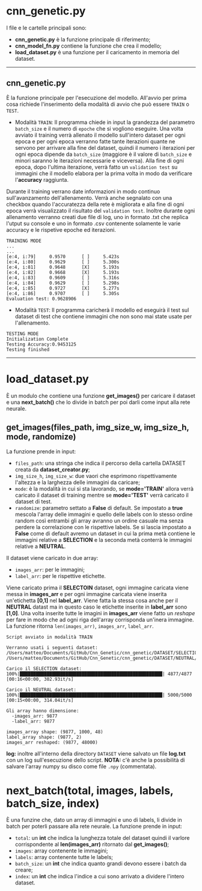 # cnn_genetic.py
I file e le cartelle principali sono:
* **cnn_genetic.py** è la funzione principale di riferimento;
* **cnn_model_fn.py** contiene la funzione che crea il modello;
* **load_dataset.py** è una funzione per il caricamento in memoria del dataset.

---
## cnn_genetic.py

È la funzione principale per l'esecuzione del modello. All'avvio per prima cosa richiede l'inserimento della modalità di avvio che può essere `TRAIN` o `TEST`.

* Modalità `TRAIN`: Il programma chiede in input la grandezza del parametro `batch_size` e il numero di `epoche` che si vogliono eseguire. 
Una volta avviato il training verrà allenato il modello sull'intero dataset per ogni epoca e per ogni epoca verranno fatte tante iterazioni quante ne servono per arrivare alla fine del dataset, quindi il numero i iterazioni per ogni epoca dipende da `batch_size` (maggiore è il valore di `batch_size` e minori saranno le iterazioni necessarie e viceversa). Alla fine di ogni epoca, dopo l'ultima iterazione, verrà fatto un `validation test` su immagini che il modello elabora per la prima volta in modo da verificare l'**accuracy** raggiunta. 

Durante il training verrano date informazioni in modo continuo sull'avanzamento dell'allenamento. Verrà anche segnalato con una checkbox quando l'accuratezza della rete è migliorata e alla fine di ogni epoca verrà visualizzato il risultato del `validation test`. Inoltre durante ogni allenamento verranno creati due file di log, uno in formato .txt che replica l'utput su console e uno in formato .csv contenente solamente le varie accuracy e le rispetive epoche ed iterazioni.

```
TRAINING MODE
...
...
[e:4, i:79]		0.9570		[ ]		5.423s
[e:4, i:80]		0.9629		[ ]		5.300s
[e:4, i:81]		0.9648		[X]		5.193s
[e:4, i:82]		0.9668		[X]		5.193s
[e:4, i:83]		0.9609		[ ]		5.316s
[e:4, i:84]		0.9629		[ ]		5.298s
[e:4, i:85]		0.9727		[X]		5.277s
[e:4, i:86]		0.9707		[ ]		5.305s
Evaluation test: 0.9628906
```


* Modalità `TEST`: Il programma caricherà il modello ed eseguirà il test sul dataset di test che contiene immagini che non sono mai state usate per l'allenamento. 

```
TESTING MODE
Initialization Complete
Testing Accuracy:0.9453125
Testing finished
```

---

# load_dataset.py
È un modulo che contiene una funzione **get_images()** per caricare il dataset e una **next_batch()** che lo divide in batch per poi darli come input alla rete neurale. 

## get_images(files_path, img_size_w, img_size_h, mode, randomize)
La funzione prende in input:
* `files_path`: una stringa che indica il percorso della cartella DATASET creata da **dataset_creator.py**;
* `img_size_h`, `img_size_w`: due vaori che esprimono rispettivamente l'altezza e la larghezza delle immagini da caricare;
* `mode`: è la modalità in cui si sta lavorando, se **mode='TRAIN'** allora verrà caricato il dataset di training mentre se **mode='TEST'** verrà caricato il dataset di test.
* `randomize`: parametro settato a **False** di default. Se impostato a **true** mescola l'array delle immagini e quello delle labels con lo stesso ordine random così entrambi gli array avranno un ordine casuale ma senza perdere la correlazione con le rispettive labels. Se si lascia impostato a **False** come di default avremo un dataset in cui la prima metà contiene le immagini relative a **SELECTION** e la seconda metà conterrà le immagini relative a **NEUTRAL**.

Il dataset viene caricato in due array:
* `images_arr`: per le immagini;
* `label_arr`: per le rispettive etichette.

Viene caricato prima il **SELECTOIN** dataset, ogni immagine caricata viene messa in **images_arr** e per ogni immagine caricata viene inserita un'etichetta **[0,1]** nel **label_arr**. 
Viene fatta la stessa cosa anche per il **NEUTRAL** datast ma in questo caso le etichette inserite in **label_arr** sono **[1,0]**.
Una volta inserite tutte le imagini in **images_arr** viene fatto un *reshape* per fare in modo che ad ogni riga dell'array corrisponda un'inera immagine.
La funzione ritorna `len(images_arr)`, `images_arr`, `label_arr`.

```
Script avviato in modalità TRAIN

Verranno usati i seguenti dataset:
/Users/matteo/Documents/GitHub/Cnn_Genetic/cnn_genetic/DATASET/SELECTION/TRAIN_IMG/
/Users/matteo/Documents/GitHub/Cnn_Genetic/cnn_genetic/DATASET/NEUTRAL/TRAIN_IMG/

Carico il SELECTION dataset:
100%|█████████████████████████████████████████████████████| 4877/4877 [00:16<00:00, 302.93it/s]

Carico il NEUTRAL dataset:
100%|█████████████████████████████████████████████████████| 5000/5000 [00:15<00:00, 314.04it/s]

Gli array hanno dimensione:
  -images_arr: 9877
  -label_arr: 9877

images_array shape: (9877, 1000, 48)
label_array shape: (9877, 2)
images_arr reshaped: (9877, 48000)
```

**log:** inoltre all'interno della directory `DATASET` viene salvato un file **log.txt** con un log sull'esecuzione dello script. 
**NOTA:** c'è anche la possibilità di salvare l'array numpy su disco come file `.npy` (commentata).

# next_batch(total, images, labels, batch_size, index)
È una funzine che, dato un array di immagini e uno di labels, li divide in batch per poterli passare alla rete neurale. La funzione prende in input:
* `total`: un **int** che indica la lunghezza totale del dataset quindi il varlore corrispondente al **len(images_arr)** ritornato dal **get_images()**;
* `images`: array contenente le immagini;
* `labels`: array contenente tutte le labels;
* `batch_size`: un **int** che indica quanto grandi devono essere i batch da creare;
* `index`: un **int** che indica l'indice a cui sono arrivato a dividere l'intero dataset.
